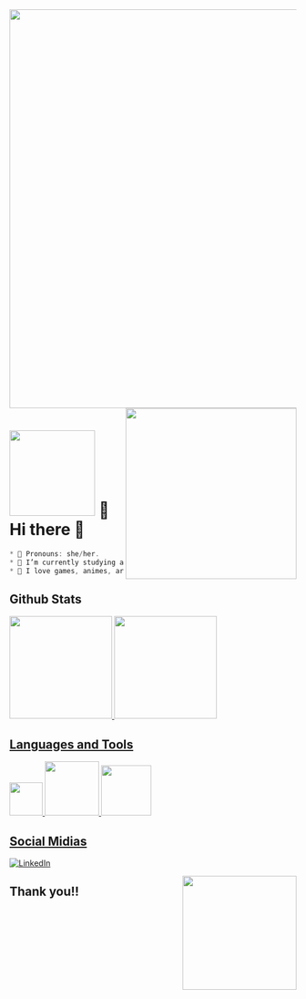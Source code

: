 <img src="https://64.media.tumblr.com/005e37a86478a9c92da7d4d3d7464b40/2bd29f0062317531-b1/s400x600/c7edc142895bc810339223dfddf2aa57ced0c32b.gif" width="700"/>
<img align='right' src="https://i.pinimg.com/originals/15/26/5a/15265af91d058d33da9d448a7cd070f9.gif" width="300"/>

# <div> <img src="https://i.pinimg.com/originals/9d/d1/a0/9dd1a0c90caa865e3718947e2b91d35e.gif" width="150"/> 🌷 Hi there 🌷 </div>
```javascript
* 🌱 Pronouns: she/her.
* 🍃 I’m currently studying at Generation Brasil to become a Full Stack Java Developer. 
* 🌼 I love games, animes, arts and technology.
```

## Github Stats

<div>
<a href="https://github.com/thaissevero">
<img height="180em" src="https://github-readme-stats.vercel.app/api?username=thaissevero&show_icons=true&theme=chartreuse-dark&include_all_commits=true&count_private=true"/>
<img height="180em" src="https://github-readme-stats.vercel.app/api/top-langs/?username=thaissevero&layout=compact&langs_count=7&theme=chartreuse-dark"/>
</div>

## Languages and Tools
<div>
  <img width="58" src="https://img.shields.io/badge/Java-ED8B00?style=for-the-badge&logo=java&logoColor=white">
  <img width="95" src="https://img.shields.io/badge/Spring-6DB33F?style=for-the-badge&logo=spring&logoColor=white">
  <img width="88" src="https://img.shields.io/badge/mysql-%2300f.svg?style=for-the-badge&logo=mysql&logoColor=white">
</div>

## Social Midias
[![LinkedIn](https://img.shields.io/badge/LinkedIn-0077B5?style=for-the-badge&logo=linkedin&logoColor=white)](https://www.linkedin.com/in/thais-severo)

<img align='right' src="https://66.media.tumblr.com/15924a6484e81c67167bc04287917ba9/tumblr_mfoibvy2v41rfjowdo1_500.gif" width="200">

## Thank you!!
